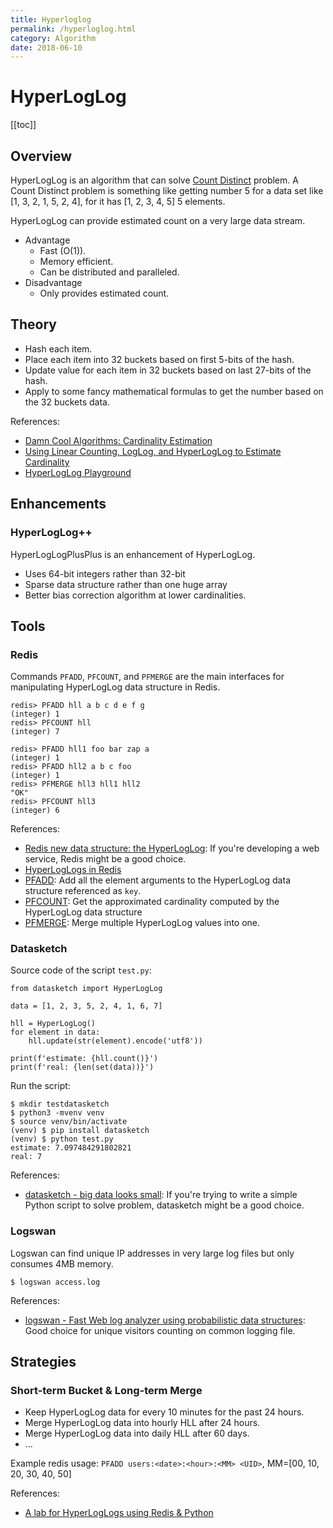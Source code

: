 ```yaml
---
title: Hyperloglog
permalink: /hyperloglog.html
category: Algorithm
date: 2018-06-10
---
```


# HyperLogLog

[[toc]]

## Overview

HyperLogLog is an algorithm that can solve [Count Distinct](count-distinct) problem. A Count Distinct problem is something like getting number 5 for a data set like [1, 3, 2, 1, 5, 2, 4], for it has [1, 2, 3, 4, 5] 5 elements. 

HyperLogLog can provide estimated count on a very large data stream.

* Advantage
    * Fast (O(1)).
    * Memory efficient.
    * Can be distributed and paralleled.
* Disadvantage
    * Only provides estimated count.

## Theory

* Hash each item.
* Place each item into 32 buckets based on first 5-bits of the hash.
* Update value for each item in 32 buckets based on last 27-bits of the hash.
* Apply to some fancy mathematical formulas to get the number based on the 32 buckets data. 

References:

* [Damn Cool Algorithms: Cardinality Estimation](http://blog.notdot.net/2012/09/Dam-Cool-Algorithms-Cardinality-Estimation)
* [Using Linear Counting, LogLog, and HyperLogLog to Estimate Cardinality](http://www.moderndescartes.com/essays/hyperloglog/index.html)
* [HyperLogLog  Playground](https://djhworld.github.io/hyperloglog/)


## Enhancements

### HyperLogLog++

HyperLogLogPlusPlus is an enhancement of HyperLogLog.

* Uses 64-bit integers rather than 32-bit
* Sparse data structure rather than one huge array
* Better bias correction algorithm at lower cardinalities.

## Tools

### Redis

Commands `PFADD`, `PFCOUNT`, and `PFMERGE` are the main interfaces for manipulating HyperLogLog data structure in Redis.

```
redis> PFADD hll a b c d e f g
(integer) 1
redis> PFCOUNT hll
(integer) 7

redis> PFADD hll1 foo bar zap a
(integer) 1
redis> PFADD hll2 a b c foo
(integer) 1
redis> PFMERGE hll3 hll1 hll2
"OK"
redis> PFCOUNT hll3
(integer) 6
```

References:

* [Redis new data structure: the HyperLogLog](http://antirez.com/news/75): If you're developing a web service, Redis might be a good choice.
* [HyperLogLogs in Redis](https://robots.thoughtbot.com/hyperloglogs-in-redis)
* [PFADD](https://redis.io/commands/pfadd): Add all the element arguments to the HyperLogLog data structure referenced as `key`.
* [PFCOUNT](https://redis.io/commands/pfcount): Get the approximated cardinality computed by the HyperLogLog data structure
* [PFMERGE](https://redis.io/commands/pfmerge): Merge multiple HyperLogLog values into one.

### Datasketch

Source code of the script `test.py`:

```
from datasketch import HyperLogLog

data = [1, 2, 3, 5, 2, 4, 1, 6, 7]

hll = HyperLogLog()
for element in data:
    hll.update(str(element).encode('utf8'))

print(f'estimate: {hll.count()}')
print(f'real: {len(set(data))}')
```

Run the script:

```
$ mkdir testdatasketch
$ python3 -mvenv venv
$ source venv/bin/activate
(venv) $ pip install datasketch
(venv) $ python test.py
estimate: 7.097484291802821
real: 7
```

References:

* [datasketch - big data looks small](https://ekzhu.github.io/datasketch/hyperloglog.html): If you're trying to write a simple Python script to solve problem, datasketch might be a good choice.

### Logswan

Logswan can find unique IP addresses in very large log files but only consumes 4MB memory.

```
$ logswan access.log
```

References:

* [logswan - Fast Web log analyzer using probabilistic data structures](https://www.logswan.org/): Good choice for unique visitors counting on common logging file.

## Strategies

### Short-term Bucket & Long-term Merge

* Keep HyperLogLog data for every 10 minutes for the past 24 hours.
* Merge HyperLogLog data into hourly HLL after 24 hours.
* Merge HyperLogLog data into daily HLL after 60 days.
* ...

Example redis usage: `PFADD users:<date>:<hour>:<MM> <UID>`, MM=[00, 10, 20, 30, 40, 50]

References:

* [A lab for HyperLogLogs using Redis & Python](https://gist.github.com/DavidJFelix/113fad6a0a7affdd880d)

